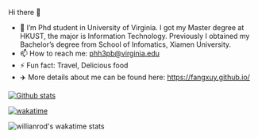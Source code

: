 Hi there 👋


- 🔭 I’m Phd student in University of Virginia. I got my Master degree at HKUST, the major is Information Technology. Previously I obtained my Bachelor’s degree from School of Infomatics, Xiamen University.
- 📫 How to reach me: phh3pb@virginia.edu
- ⚡ Fun fact: Travel, Delicious food 
- ✈️ More details about me can be found here: https://fangxuy.github.io/

[![Github stats](https://github-readme-stats.vercel.app/api?username=fangxuy)](https://github.com/anuraghazra/github-readme-stats)

[![wakatime](https://wakatime.com/badge/user/612100d3-81a8-4fba-8428-c6b3a50fd8dc.svg)](https://wakatime.com/@612100d3-81a8-4fba-8428-c6b3a50fd8dc)

![willianrod's wakatime stats](https://github-readme-stats.vercel.app/api/wakatime?username=612100d3-81a8-4fba-8428-c6b3a50fd8dc)








